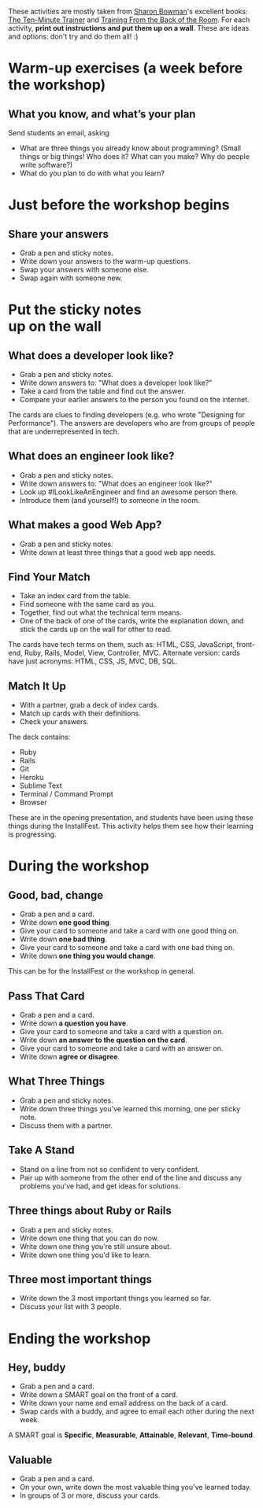 These activities are mostly taken from [Sharon Bowman](http://bowperson.com/)'s excellent books: [The Ten-Minute Trainer](http://www.amazon.com/Ten-Minute-Trainer-Teach-Quick-Stick/dp/0787974420/) and [Training From the Back of the Room](http://www.amazon.com/Training-Back-Room-Aside-Learn/dp/0787996629/). For each activity, **print out instructions and put them up on a wall**. These are ideas and options: don't try and do them all! :)

# <a name="warm-upexercises"></a> Warm-up exercises (a week before the workshop)

## <a name="whatyouknowandwhatsyourplan"></a> What you know, and what’s your plan

Send students an email, asking

* What are three things you already know about programming? (Small things or big things! Who does it? What can you make? Why do people write software?)
* What do you plan to do with what you learn?

# <a name="justbeforetheworkshopbegins"></a> Just before the workshop begins

## <a name="shareyouranswers"></a> Share your answers

* Grab a pen and sticky notes.
* Write down your answers to the warm-up questions.
* Swap your answers with someone else.
* Swap again with someone new.

# Put the sticky notes<br>up on the wall

## <a name="whatdoesadeveloperlooklike"></a> What does a developer look like?

* Grab a pen and sticky notes.
* Write down answers to: "What does a developer look like?"
* Take a card from the table and find out the answer.
* Compare your earlier answers to the person you found on the internet.

The cards are clues to finding developers (e.g. who wrote "Designing for Performance"). The answers are developers who are from groups of people that are underrepresented in tech.

## <a name="whatdoesanengineerlooklike"></a> What does an engineer look like?

* Grab a pen and sticky notes.
* Write down answers to: "What does an engineer look like?"
* Look up #ILookLikeAnEngineer and find an awesome person there.
* Introduce them (and yourself!) to someone in the room.

## <a name="whatmakesagoodwebapp"></a> What makes a good Web App?

* Grab a pen and sticky notes.
* Write down at least three things that a good web app needs.

## <a name="findyourmatch"></a> Find Your Match

* Take an index card from the table.
* Find someone with the same card as you.
* Together, find out what the technical term means.
* One of the back of one of the cards, write the explanation down, and stick the cards up on the wall for other to read.

The cards have tech terms on them, such as: HTML, CSS, JavaScript, front-end, Ruby, Rails, Model, View, Controller, MVC. Alternate version: cards have just acronyms: HTML, CSS, JS, MVC, DB, SQL.

## <a name="matchitup"></a> Match It Up

* With a partner, grab a deck of index cards.
* Match up cards with their definitions.
* Check your answers.

The deck contains:

* Ruby
* Rails
* Git
* Heroku
* Sublime Text
* Terminal / Command Prompt
* Browser

These are in the opening presentation, and students have been using these things during the InstallFest. This activity helps them see how their learning is progressing.

# <a name="duringtheworkshop"></a> During the workshop

## <a name="goodbadchange"></a> Good, bad, change

* Grab a pen and a card.
* Write down **one good thing**.
* Give your card to someone and take a card with one good thing on.
* Write down **one bad thing**.
* Give your card to someone and take a card with one bad thing on.
* Write down **one thing you would change**.

This can be for the InstallFest or the workshop in general.

## <a name="passthatcard"></a> Pass That Card

* Grab a pen and a card.
* Write down **a question you have**.
* Give your card to someone and take a card with a question on.
* Write down **an answer to the question on the card**.
* Give your card to someone and take a card with an answer on.
* Write down **agree or disagree**.

## <a name="whatthreethings"></a> What Three Things

* Grab a pen and sticky notes.
* Write down three things you've learned this morning, one per sticky note.
* Discuss them with a partner.

## <a name="takeastand"></a> Take A Stand

* Stand on a line from not so confident to very confident.
* Pair up with someone from the other end of the line and discuss any problems you've had, and get ideas for solutions.

## <a name="threethingsaboutrubyorrails"></a> Three things about Ruby or Rails

* Grab a pen and sticky notes.
* Write down one thing that you can do now.
* Write down one thing you're still unsure about.
* Write down one thing you'd like to learn.

## <a name="three-most-important-things"></a> Three most important things

* Write down the 3 most important things you learned so far.
* Discuss your list with 3 people.

# <a name="endingtheworkshop"></a> Ending the workshop

## <a name="heybuddy"></a> Hey, buddy

* Grab a pen and a card.
* Write down a SMART goal on the front of a card.
* Write down your name and email address on the back of a card.
* Swap cards with a buddy, and agree to email each other during the next week.

A SMART goal is **Specific**, **Measurable**, **Attainable**, **Relevant**, **Time-bound**.

## <a name="valuable"></a> Valuable

* Grab a pen and a card.
* On your own, write down the most valuable thing you've learned today.
* In groups of 3 or more, discuss your cards.
